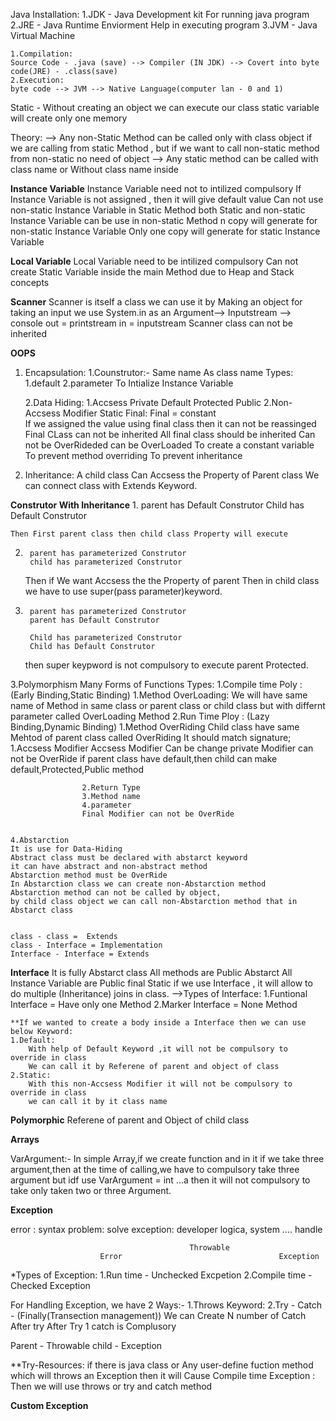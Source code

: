 Java Installation:
    1.JDK - Java Development kit
            For running java program
    2.JRE - Java Runtime Enviorment 
            Help in executing program
    3.JVM - Java Virtual Machine

    1.Compilation:
    Source Code - .java (save) --> Compiler (IN JDK) --> Covert into byte code(JRE) - .class(save)
    2.Execution:
    byte code --> JVM --> Native Language(computer lan - 0 and 1)


Static -  Without creating an object we can execute our class
          static variable will create only one memory
          

Theory:
--> Any non-Static Method can be called only with class object if we are calling from static Method , but if we
    want to call non-static method from non-static no need of object
--> Any static method can be called with class name or Without class name inside


**Instance Variable**
    Instance Variable need not to intilized compulsory
    If Instance Variable is not assigned , then it will give default value
    Can not use non-static Instance Variable in Static Method
    both Static and non-static Instance Variable can be use in non-static Method
    n copy will generate for non-static Instance Variable
    Only one copy will generate for static Instance Variable
    

**Local Variable**
    Local Variable need to be intilized compulsory
    Can not create Static Variable inside the main Method due to Heap and Stack concepts


**Scanner**
    Scanner is itself a class
    we can use it by Making an object
    for taking an input we use System.in  as an Argument--> Inputstream --> console
    out  = printstream
    in = inputstream
    Scanner class can not be inherited




**OOPS**
1. Encapsulation:
    1.Counstrutor:-
        Same name As class name
        Types:
        1.default
        2.parameter
    To Intialize Instance Variable

    2.Data Hiding:
        1.Accsess 
            Private 
            Default
            Protected
            Public
        2.Non-Accsess Modifier
            Static
            Final:
                Final = constant                    
                If we assigned the value using final class then it can not be reassinged
                Final CLass can not be inherited
                All final class should be inherited
                Can not be OverRideded
                can be OverLoaded
                To create a constant variable
                To prevent method overriding
                To prevent inheritance

2. Inheritance:
    A child class Can Accsess the Property of Parent class
    We can connect class with Extends Keyword.

**Construtor With Inheritance**
1.
        parent has Default Construtor
        Child has Default Construtor

    Then First parent class then child class Property will execute

2.
        parent has parameterized Construtor
        child has parameterized Construtor
    
    Then if We want Accsess the the Property of parent Then in child class we have to use super(pass parameter)keyword.

3.       
        parent has parameterized Construtor
        parent has Default Construtor

        Child has parameterized Construtor
        Child has Default Construtor 

    then super keypword is not compulsory to execute parent Protected.


3.Polymorphism
    Many Forms of Functions
    Types:
    1.Compile time Poly : (Early Binding,Static Binding)
                1.Method OverLoading:
                    We will have same name of Method in same class or parent class or child class but with differnt parameter called OverLoading Method
    2.Run Time Ploy : (Lazy Binding,Dynamic Binding)
                1.Method OverRiding
                    Child class have same Mehtod of parent class called OverRiding
                    It should match signature;
                    1.Accsess Modifier
                            Accsess Modifier Can be change 
                            private Modifier can not be OverRide
                            if parent class have default,then child can make default,Protected,Public method
                
                    2.Return Type
                    3.Method name
                    4.parameter
                    Final Modifier can not be OverRide


    4.Abstarction
    It is use for Data-Hiding
    Abstract class must be declared with abstarct keyword
    it can have abstract and non-abstract method 
    Abstarction method must be OverRide
    In Abstarction class we can create non-Abstarction method
    Abstarction method can not be called by object,
    by child class object we can call non-Abstarction method that in Abstarct class


    class - class =  Extends
    class - Interface = Implementation
    Interface - Interface = Extends

**Interface** 
        It is fully Abstarct class
        All methods are Public Abstarct
        All Instance Variable are Public final Static
        if we use Interface , it will allow to do multiple (Inheritance) joins in class.
    -->Types of Interface:
    1.Funtional Interface
    = Have only one Method
    2.Marker Interface
    = None Method 


    **If we wanted to create a body inside a Interface then we can use below Keyword:
    1.Default:
        With help of Default Keyword ,it will not be compulsory to override in class
        We can call it by Referene of parent and object of class
    2.Static:
        With this non-Accsess Modifier it will not be compulsory to override in class
        we can call it by it class name

**Polymorphic**
    Referene of parent and Object of child class


**Arrays**

VarArgument:-
In simple Array,if we create function and in it if we take three argument,then at the time of calling,we have to
compulsory take three argument
but idf use VarArgument = int ...a 
then it will not compulsory to take only taken two or three Argument.


**Exception**


error    : syntax problem: solve 
exception: developer logica, system .... handle

                                            Throwable
                        Error                                   Exception

*Types of Exception:
    1.Run time      - Unchecked Excpetion
    2.Compile time  - Checked Exception


For Handling Exception, we have 2 Ways:-
1.Throws Keyword:
2.Try - Catch - (Finally(Transection management))
    We can Create N number of Catch After try
    After Try 1 catch is Complusory
     
Parent - Throwable
child - Exception

**Try-Resources:
     if there is java class or Any user-define fuction method which will throws an Exception then it will
     Cause Compile time Exception :
     Then we will use throws or try and catch method
     
**Custom Exception**            